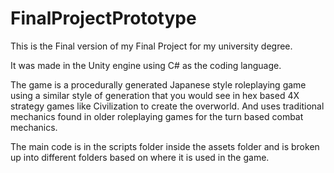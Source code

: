 # FinalProjectPrototype

This is the Final version of my Final Project for my university degree.

It was made in the Unity engine using C# as the coding language.

The game is a procedurally generated Japanese style roleplaying game using a similar style of generation that you would see in hex based 4X strategy games like Civilization to create the overworld.  And uses traditional mechanics found in older roleplaying games for the turn based combat mechanics.

The main code is in the scripts folder inside the assets folder and is broken up into different folders based on where it is used in the game.
